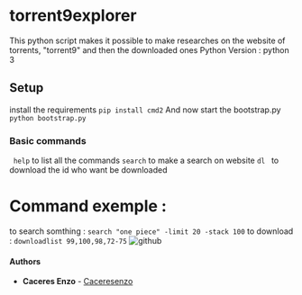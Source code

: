 # torrent9explorer
This python script makes it possible to make researches on the website of torrents,  "torrent9"  and then the downloaded ones
Python Version : python 3 

## Setup 
install the requirements 
```pip install cmd2```
And now start the bootstrap.py 
``` python bootstrap.py ```
### Basic commands
``` help``` to list all the commands 
``` search ``` to make a search on website
```dl ``` to download the id who want be downloaded 
# Command exemple :
to search somthing : ```search "one piece" -limit 20 -stack 100```
to download : ```downloadlist 99,100,98,72-75``` 
![github](https://i.imgur.com/p1Q33BA.gif)
#### Authors

* **Caceres Enzo** - [Caceresenzo](https://github.com/Caceresenzo)
